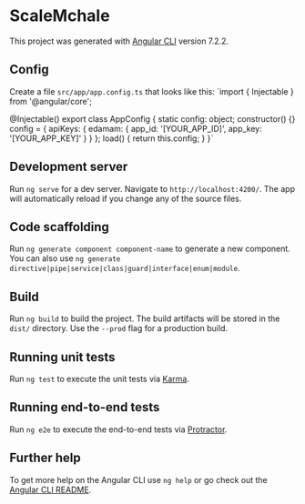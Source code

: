 # ScaleMchale

This project was generated with [Angular CLI](https://github.com/angular/angular-cli) version 7.2.2.

## Config
Create a file `src/app/app.config.ts` that looks like this:
`import { Injectable } from '@angular/core';

@Injectable()
export class AppConfig {
    static config: object;
    constructor() {}
    config = {
        apiKeys: {
            edamam: {
                app_id: '[YOUR_APP_ID]',
                app_key: '[YOUR_APP_KEY]'
            }
        }
    };
    load() {
        return this.config;
    }
}`

## Development server

Run `ng serve` for a dev server. Navigate to `http://localhost:4200/`. The app will automatically reload if you change any of the source files.

## Code scaffolding

Run `ng generate component component-name` to generate a new component. You can also use `ng generate directive|pipe|service|class|guard|interface|enum|module`.

## Build

Run `ng build` to build the project. The build artifacts will be stored in the `dist/` directory. Use the `--prod` flag for a production build.

## Running unit tests

Run `ng test` to execute the unit tests via [Karma](https://karma-runner.github.io).

## Running end-to-end tests

Run `ng e2e` to execute the end-to-end tests via [Protractor](http://www.protractortest.org/).

## Further help

To get more help on the Angular CLI use `ng help` or go check out the [Angular CLI README](https://github.com/angular/angular-cli/blob/master/README.md).
